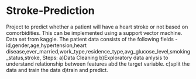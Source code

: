# Stroke-Prediction
Project to predict whether a patient will have a heart stroke or not based on comorbidities. This can be implemented using a support vector machine.
Data set from kaggle.
The patient data consists of the following fields -id,gender,age,hypertension,heart disease,ever_married,work_type,residence_type,avg_glucose_level,smoking_status,stroke,
Steps:
a)Data Cleaning
b)Exploratory data anlysis to understand relationship between features abd the target variable.
c)split the data and train the data
d)train and predict.
